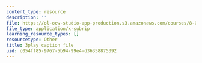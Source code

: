 ```yaml
---
content_type: resource
description: ''
file: https://ol-ocw-studio-app-production.s3.amazonaws.com/courses/8-01sc-classical-mechanics-fall-2016/c054ff8597675b9499e4d36358875392_0EMIK-6LUE4.vtt
file_type: application/x-subrip
learning_resource_types: []
resourcetype: Other
title: 3play caption file
uid: c054ff85-9767-5b94-99e4-d36358875392
---
```

